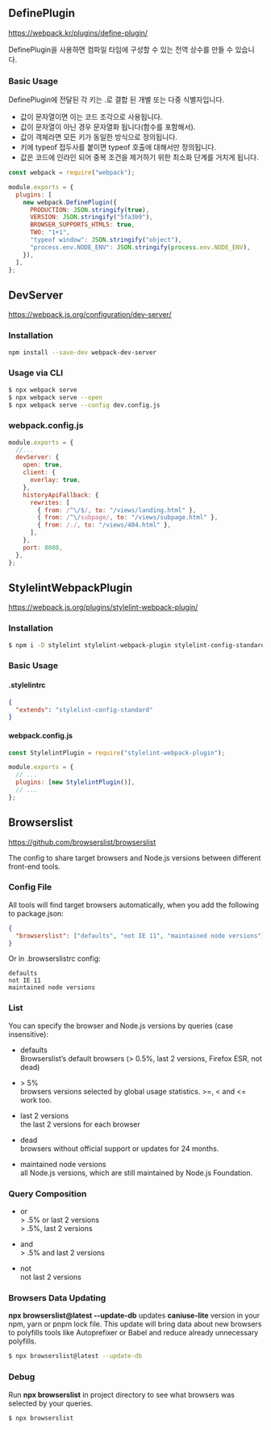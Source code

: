 ## DefinePlugin

https://webpack.kr/plugins/define-plugin/

DefinePlugin을 사용하면 컴파일 타임에 구성할 수 있는 전역 상수를 만들 수 있습니다.

### Basic Usage

DefinePlugin에 전달된 각 키는 .로 결합 된 개별 또는 다중 식별자입니다.

- 값이 문자열이면 이는 코드 조각으로 사용됩니다.
- 값이 문자열이 아닌 경우 문자열화 됩니다(함수를 포함해서).
- 값이 객체라면 모든 키가 동일한 방식으로 정의됩니다.
- 키에 typeof 접두사를 붙이면 typeof 호출에 대해서만 정의됩니다.
- 값은 코드에 인라인 되어 중복 조건을 제거하기 위한 최소화 단계를 거치게 됩니다.

```js
const webpack = require("webpack");

module.exports = {
  plugins: [
    new webpack.DefinePlugin({
      PRODUCTION: JSON.stringify(true),
      VERSION: JSON.stringify("5fa3b9"),
      BROWSER_SUPPORTS_HTML5: true,
      TWO: "1+1",
      "typeof window": JSON.stringify("object"),
      "process.env.NODE_ENV": JSON.stringify(process.env.NODE_ENV),
    }),
  ],
};
```

## DevServer

https://webpack.js.org/configuration/dev-server/

### Installation

```bash
npm install --save-dev webpack-dev-server
```

### Usage via CLI

```bash
$ npx webpack serve
$ npx webpack serve --open
$ npx webpack serve --config dev.config.js
```

### webpack.config.js

```js
module.exports = {
  //...
  devServer: {
    open: true,
    client: {
      overlay: true,
    },
    historyApiFallback: {
      rewrites: [
        { from: /^\/$/, to: "/views/landing.html" },
        { from: /^\/subpage/, to: "/views/subpage.html" },
        { from: /./, to: "/views/404.html" },
      ],
    },
    port: 8080,
  },
};
```

## StylelintWebpackPlugin

https://webpack.js.org/plugins/stylelint-webpack-plugin/

### Installation

```bash
$ npm i -D stylelint stylelint-webpack-plugin stylelint-config-standard stylelint-scss
```

### Basic Usage

#### .stylelintrc

```json
{
  "extends": "stylelint-config-standard"
}
```

#### webpack.config.js

```js
const StylelintPlugin = require("stylelint-webpack-plugin");

module.exports = {
  // ...
  plugins: [new StylelintPlugin()],
  // ...
};
```

## Browserslist

https://github.com/browserslist/browserslist

The config to share target browsers and Node.js versions between different front-end tools.

### Config File

All tools will find target browsers automatically, when you add the following to package.json:

```json
{
  "browserslist": ["defaults", "not IE 11", "maintained node versions"]
}
```

Or in .browserslistrc config:

```
defaults
not IE 11
maintained node versions
```

### List

You can specify the browser and Node.js versions by queries (case insensitive):

- defaults \
  Browserslist’s default browsers (> 0.5%, last 2 versions, Firefox ESR, not dead)

- \> 5% \
  browsers versions selected by global usage statistics. >=, < and <= work too.

- last 2 versions \
  the last 2 versions for each browser

- dead \
  browsers without official support or updates for 24 months.

- maintained node versions \
  all Node.js versions, which are still maintained by Node.js Foundation.

### Query Composition

- or \
  \> .5% or last 2 versions \
  \> .5%, last 2 versions

- and \
  \> .5% and last 2 versions

- not \
  not last 2 versions

### Browsers Data Updating

<b>npx browserslist@latest --update-db</b> updates <b>caniuse-lite</b> version in your npm, yarn or pnpm lock file. This update will bring data about new browsers to polyfills tools like Autoprefixer or Babel and reduce already unnecessary polyfills.

```bash
$ npx browserslist@latest --update-db
```

### Debug

Run <b>npx browserslist</b> in project directory to see what browsers was selected by your queries.

```bash
$ npx browserslist
```
